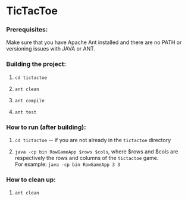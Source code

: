 # TicTacToe

### Prerequisites:

Make sure that you have Apache Ant installed and there are no PATH or versioning issues with JAVA or ANT.

### Building the project:

1. `cd tictactoe`

2. `ant clean`

3. `ant compile`

4. `ant test`

### How to run (after building):

1. `cd tictactoe` -- if you are not already in the `tictactoe` directory

2. `java -cp bin RowGameApp $rows $cols`, where $rows and $cols are respectively the rows and columns of the `tictactoe` game.  
    For example: `java -cp bin RowGameApp 3 3`

### How to clean up:

1. `ant clean`
